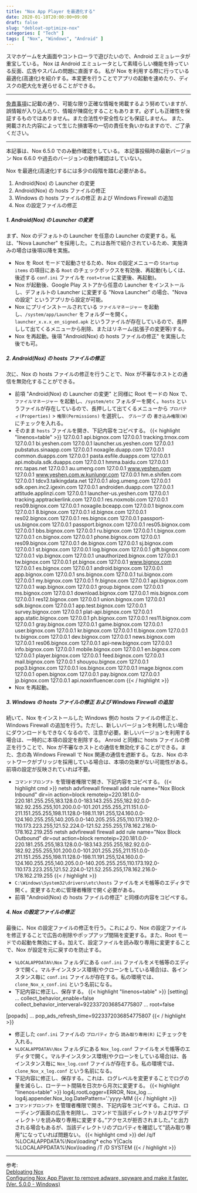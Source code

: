 ```yaml
---
title: "Nox App Player を最適化する"
date: 2020-01-10T20:00:00+09:00
draft: false
slug: "debloat-optimize-nox"
categories: [ "Tech" ]
tags: [ "Nox", "Windows", "Android" ]
---
```


スマホゲームを大画面やコントローラで遊びたいので、Android エミュレータが重宝している。
Nox は Android エミュレータとして素晴らしい機能を持っている反面、広告やスパムの問題に直面する。
私が Nox を利用する際に行っている最適化(高速化)を紹介する。本変更を行うことでアプリの起動を速めたり、ディスクの肥大化を遅らせることができる。

<!--more-->
___
[免責事項](/page/terms-of-use)に記載の通り、可能な限り正確な情報を掲載するよう努めていますが、誤情報が入り込んだり、情報が陳腐化することもあります。必ずしも正確性を保証するものではありません。また合法性や安全性なども保証しません。
また、掲載された内容によって生じた損害等の一切の責任を負いかねますので、ご了承ください。
___

本記事は、Nox 6.5.0 でのみ動作確認をしている。
本記事投稿時の最新バージョン Nox 6.6.0 や過去のバージョンの動作確認はしていない。

Nox を最適化(高速化)するには多少の段階を踏む必要がある。

1. Android(Nox) の Launcher の変更
2. Android(Nox) の hosts ファイルの修正
3. Windows の hosts ファイルの修正 および Windows Firewall の追加
4. Nox の設定ファイルの修正

##### 1. Android(Nox) の Launcher の変更

まず、Nox のデフォルトの Launcher を任意の Launcher の変更する。私は、"Nova Launcher" を採用した。これは各所で紹介されているため、実施済みの場合は後項以降を実施。

* Nox を Root モードで起動させるため、Nox の設定メニューの `Startup items` の項目にある `Root` のチェックボックスを有効後、再起動(もしくは、後述する `conf.ini` ファイルを `root=true` に変更後、再起動)。
* Nox が起動後、Google Play ストアから任意の Launcher をインストールし、デフォルトの Launcher に変更する "Nova Launcher" の場合、"Nova の設定" というアプリから設定が可能。
* Nox にプリインストールされている `ファイルマネージャー` を起動し、`/system/app/Launcher` をフォルダーを開く。`launcher_x.x.x_en_signed.apk` というファイルが存在しているので、長押しして出てくるメニューから削除、またはリネーム(拡張子の変更等)する。
* Nox を再起動。後項 "Android(Nox) の hosts ファイルの修正" を実施した後でも可。

##### 2. Android(Nox) の hosts ファイルの修正

次に、Nox の hosts ファイルの修正を行うことで、Nox が不審なホストとの通信を無効化することができる。

* 前項 "Android(Nox) の Launcher の変更" と同様に Root モードの Nox で、`ファイルマネージャー` を起動し、`/system/etc` フォルダーを開く。`hosts` というファイルが存在しているので、長押しして出てくるメニューから `プロパティ(Properties)` > `権限(Permissions)` を選択し、 `グループ` の `書き込み権限(W)` にチェックを入れる。
* そのまま `hosts` ファイルを開き、下記内容をコピペする。
{{< highlight "linenos=table" >}}
127.0.0.1 api.bignox.com
127.0.0.1 tracking.trnox.com
127.0.0.1 bi.yeshen.com
127.0.0.1 launcher.us.yeshen.com
127.0.0.1 pubstatus.sinaapp.com
127.0.0.1 noxagile.duapp.com
127.0.0.1 common.duapps.com
127.0.0.1 pasta.esfile.duapps.com
127.0.0.1 api.mobula.sdk.duapps.com
127.0.0.1 hmma.baidu.com
127.0.0.1 nrc.tapas.net
127.0.0.1 au.umeng.com
127.0.0.1 www.yeshen.com
127.0.0.1 www.yeshen.com.w.kunlungr.com
127.0.0.1 hm.e.shifen.com
127.0.0.1 tdcv3.talkingdata.net
127.0.0.1 alog.umeng.com
127.0.0.1 sdk.open.inc2.igexin.com
127.0.0.1 androiden.duapp.com
127.0.0.1 attitude.applinzi.com
127.0.0.1 launcher-us.yeshen.com
127.0.0.1 tracking.apptrackerlink.com
127.0.0.1 res.noxmobi.com
127.0.0.1 res09.bignox.com
127.0.0.1 noxagile.bceapp.com
127.0.0.1 bignox.com
127.0.0.1 8.bignox.com
127.0.0.1 id.bignox.com
127.0.0.1 res02.bignox.com
127.0.0.1 res.bignox.com
127.0.0.1 passport-us.bignox.com
127.0.0.1 passport.bignox.com
127.0.0.1 res05.bignox.com
127.0.0.1 bbs.bignox.com
127.0.0.1 ru.bignox.com
127.0.0.1 t.bignox.com
127.0.0.1 cn.bignox.com
127.0.0.1 phone.bignox.com
127.0.0.1 res09.bignox.com
127.0.0.1 de.bignox.com
127.0.0.1 sj.bignox.com
127.0.0.1 st.bignox.com
127.0.0.1 log.bignox.com
127.0.0.1 gift.bignox.com
127.0.0.1 vip.bignox.com
127.0.0.1 unauthorized.bignox.com
127.0.0.1 tw.bignox.com
127.0.0.1 pt.bignox.com
127.0.0.1 www.bignox.com
127.0.0.1 es.bignox.com
127.0.0.1 android.bignox.com
127.0.0.1 app.bignox.com
127.0.0.1 sns.bignox.com
127.0.0.1 tui.bignox.com
127.0.0.1 my.bignox.com
127.0.0.1 fr.bignox.com
127.0.0.1 api.bignox.com
127.0.0.1 wap.bignox.com
127.0.0.1 group.bignox.com
127.0.0.1 ms.bignox.com
127.0.0.1 download.bignox.com
127.0.0.1 mis.bignox.com
127.0.0.1 res12.bignox.com
127.0.0.1 union.bignox.com
127.0.0.1 sdk.bignox.com
127.0.0.1 app.test.bignox.com
127.0.0.1 survey.bignox.com
127.0.0.1 plat-api.bignox.com
127.0.0.1 app.static.bignox.com
127.0.0.1 ph.bignox.com
127.0.0.1 res11.bignox.com
127.0.0.1 gray.bignox.com
127.0.0.1 game.bignox.com
127.0.0.1 user.bignox.com
127.0.0.1 kr.bignox.com
127.0.0.1 tl.bignox.com
127.0.0.1 tv.bignox.com
127.0.0.1 dev.bignox.com
127.0.0.1 news.bignox.com
127.0.0.1 res06.bignox.com
127.0.0.1 api-new.bignox.com
127.0.0.1 info.bignox.com
127.0.0.1 mobile.bignox.com
127.0.0.1 en.bignox.com
127.0.0.1 player.bignox.com
127.0.0.1 feed.bignox.com
127.0.0.1 mail.bignox.com
127.0.0.1 shouyou.bignox.com
127.0.0.1 pop3.bignox.com
127.0.0.1 ios.bignox.com
127.0.0.1 image.bignox.com
127.0.0.1 open.bignox.com
127.0.0.1 pay.bignox.com
127.0.0.1 jp.bignox.com
127.0.0.1 api.noxinfluencer.com
{{< / highlight >}}
* Nox を再起動。

##### 3. Windows の hosts ファイルの修正 および Windows Firewall の追加

続いて、Nox をインストールした Windows 側の hosts ファイルの修正と、Windows Firewall の追加を行う。ただし、新しいバージョンを利用したい場合にダウンロードもできなくなるので、注意が必要。新しいバージョンを利用する場合は、一時的に本項の設定を削除する。
Anroid と同様に hosts ファイルの修正を行うことで、Nox が不審なホストとの通信を無効化することができる。また、念の為 Windows Firewall で Nox 関連の通信を遮断する。なお、Nox のネットワークがブリッジを採用している場合は、本項の効果がない可能性がある。前項の設定が反映されていれば不要。  

* `コマンドプロンプト` を管理者権限で開き、下記内容をコピペする。
{{< highlight cmd >}}
netsh advfirewall firewall add rule name="Nox Block Inbound" dir=in action=block remoteip=220.181.0.0-220.181.255.255,183.128.0.0-183.143.255.255,182.92.0.0-182.92.255.255,101.200.0.0-101.201.255.255,211.151.0.0-211.151.255.255,198.11.128.0-198.11.191.255,124.160.0.0-124.160.255.255,140.205.0.0-140.205.255.255,110.173.192.0-110.173.223.255,121.52.224.0-121.52.255.255,178.162.216.0-178.162.219.255
netsh advfirewall firewall add rule name="Nox Block Outbound" dir=out action=block remoteip=220.181.0.0-220.181.255.255,183.128.0.0-183.143.255.255,182.92.0.0-182.92.255.255,101.200.0.0-101.201.255.255,211.151.0.0-211.151.255.255,198.11.128.0-198.11.191.255,124.160.0.0-124.160.255.255,140.205.0.0-140.205.255.255,110.173.192.0-110.173.223.255,121.52.224.0-121.52.255.255,178.162.216.0-178.162.219.255
{{< / highlight >}}
* `C:\Windows\System32\drivers\etc\hosts` ファイルをメモ帳等のエディタで開く。変更するために管理者権限で開く必要がある。
* 前項 "Android(Nox) の hosts ファイルの修正" と同様の内容をコピペする。

##### 4. Nox の設定ファイルの修正

最後に、Nox の設定ファイルの修正を行う。これにより、Nox の設定ファイルを修正することで広告の削除やポップアップ間隔を変更する。また、Root モードでの起動を無効にする。加えて、設定ファイルを読み取り専用に変更することで、Nox が設定を元に戻すのを防止する。

* `%LOCALAPPDATA%\Nox` フォルダにある `conf.ini` ファイルをメモ帳等のエディタで開く。マルチインスタンス環境(やクローンをしている場合)は、各インスタンス毎に `conf.ini` ファイルが存在する。私の環境では、`clone_Nox_x_conf.ini` という名前になる。
* 下記内容に修正し、保存する。
{{< highlight "linenos=table" >}}
[setting]
...
collect_behavior_enable=false
collect_behavior_interveral=9223372036854775807
...
root=false

[popads]
...
pop_ads_refresh_time=9223372036854775807
{{< / highlight >}}
* 修正した `conf.ini` ファイルの `プロパティ` から `読み取り専用(R)` にチェックを入れる。
* `%LOCALAPPDATA%\Nox` フォルダにある `Nox_log.conf` ファイルをメモ帳等のエディタで開く。マルチインスタンス環境(やクローンをしている場合)は、各インスタンス毎に `Nox_log.conf` ファイルが存在する。私の環境では、`clone_Nox_x_log.conf` という名前になる。
* 下記内容に修正し、保存する。これは、ログレベルを変更することでログの量を減らし、ローテート間隔を日次から月次に変更する。
{{< highlight "linenos=table" >}}
log4j.rootLogger=ERROR, Nox_log
...
                    log4j.appender.Nox_log.DatePattern='.'yyyy-MM
{{< / highlight >}}
* `コマンドプロンプト` を管理者権限で開き、下記内容をコピペする。これは、ローディング画面の広告を削除し、コマンドで当該ディレクトリおよびサブディレクトリを読み取り専用に変更する。”アクセスが拒否されました。”と出力される場合もあるが、当該ディレクトリのプロパティを確認して"読み取り専用"になっていれば問題ない。
{{< highlight cmd >}}
del /q/f %LOCALAPPDATA%\Nox\loading\*
echo Y|Cacls %LOCALAPPDATA%\Nox\loading /T /D SYSTEM
{{< / highlight >}}

___
参考:  
[Debloating Nox](https://gist.github.com/Log1x/12d330ef7685d6fbc611d1d57efb5c29)  
[Configuring Nox App Player to remove adware, spyware and make it faster. (Ver. 5.0.0 - Windows)](https://www.reddit.com/r/soccerspirits/comments/74flks/configuring_nox_app_player_to_remove_adware/)